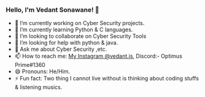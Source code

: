 ### Hello, I'm Vedant Sonawane! 👋

- 🔭 I’m currently working on Cyber Security projects.
- 🌱 I’m currently learning Python & C languages.
- 👯 I’m looking to collaborate on Cyber Security Tools
- 🤔 I’m looking for help with python & java.
- 💬 Ask me about Cyber Security ,etc.
- 📫 How to reach me: [My Instagram  @vedant.js](https://www.instagram.com/vedant.js), Discord:- Optimus Prime#1360
- 😄 Pronouns: He/Him.
- ⚡ Fun fact: Two thing I cannot live without is thinking about coding stuffs & listening musics.
